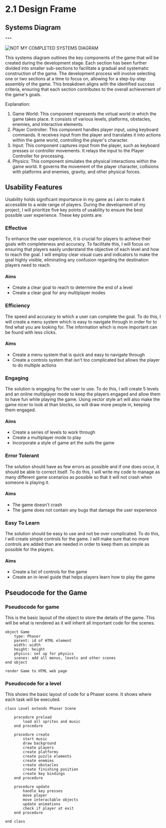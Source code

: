 # 2.1 Design Frame

## Systems Diagram

```
***
```

![NOT MY COMPLETED SYSTEMS DIAGRAM](https://github.com/Marling-School/alevel-project-template/blob/docs/.gitbook/assets/System%20Diagram.jpg)

This systems diagram outlines the key components of the game that will be created during the development stage. Each section has been further divided into smaller sub-sections to facilitate a gradual and systematic construction of the game. The development process will involve selecting one or two sections at a time to focus on, allowing for a step-by-step assembly of the game. This breakdown aligns with the identified success criteria, ensuring that each section contributes to the overall achievement of the game's goals.

Explanation:

1. Game World: This component represents the virtual world in which the game takes place. It consists of various levels, platforms, obstacles, enemies, and interactive elements.
2. Player Controller: This component handles player input, using keyboard commands. It receives input from the player and translates it into actions within the game world, controlling the player's character.
3. Input: This component captures input from the player, such as keyboard presses or controller movements. It relays the input to the Player Controller for processing.
4. Physics: This component simulates the physical interactions within the game world. It governs the movement of the player character, collisions with platforms and enemies, gravity, and other physical forces.

## Usability Features

Usability holds significant importance in my game as I aim to make it accessible to a wide range of players. During the development of my project, I will prioritize five key points of usability to ensure the best possible user experience. These key points are:

### Effective

To enhance the user experience, it is crucial for players to achieve their goals with completeness and accuracy. To facilitate this, I will focus on ensuring that players easily understand the objective of each level and how to reach the goal. I will employ clear visual cues and indicators to make the goal highly visible, eliminating any confusion regarding the destination players need to reach.

#### Aims

* Create a clear goal to reach to determine the end of a level
* Create a clear goal for any multiplayer modes

### Efficiency

The speed and accuracy to which a user can complete the goal. To do this, I will create a menu system which is easy to navigate through in order for to find what you are looking for. The information which is more important can be found with less clicks.

#### Aims

* Create a menu system that is quick and easy to navigate through
* Create a controls system that isn't too complicated but allows the player to do multiple actions

### Engaging

The solution is engaging for the user to use. To do this, I will create 5 levels and an online multiplayer mode to keep the players engaged and allow them to have fun while playing the game. Using vector style art will also make the game nicer to look at than blocks, so will draw more people in, keeping them engaged.

#### Aims

* Create a series of levels to work through
* Create a multiplayer mode to play
* Incorporate a style of game art the suits the game

### Error Tolerant

The solution should have as few errors as possible and if one does occur, it should be able to correct itself. To do this, I will write my code to manage as many different game scenarios as possible so that it will not crash when someone is playing it.

#### Aims

* The game doesn't crash
* The game does not contain any bugs that damage the user experience

### Easy To Learn

The solution should be easy to use and not be over complicated. To do this, I will create simple controls for the game. I will make sure that no more controls are added than are needed in order to keep them as simple as possible for the players.

#### Aims

* Create a list of controls for the game
* Create an in-level guide that helps players learn how to play the game

## Pseudocode for the Game

### Pseudocode for game

This is the basic layout of the object to store the details of the game. This will be what is rendered as it will inherit all important code for the scenes.

```
object Game
    type: Phaser
    parent: id of HTML element
    width: width
    height: height
    physics: set up for physics
    scenes: add all menus, levels and other scenes
end object

render Game to HTML web page
```

### Pseudocode for a level

This shows the basic layout of code for a Phaser scene. It shows where each task will be executed.

```
class Level extends Phaser Scene

    procedure preload
        load all sprites and music
    end procedure
    
    procedure create
        start music
        draw background
        create players
        create platforms
        create puzzle elements
        create enemies
        create obstacles
        create finishing position
        create key bindings
    end procedure
    
    procedure update
        handle key presses
        move player
        move interactable objects
        update animations
        check if player at exit
    end procedure
    
end class
```
